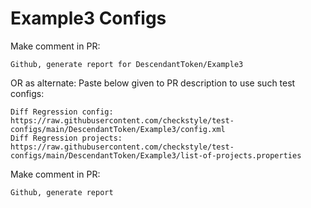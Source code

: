 # Example3 Configs
Make comment in PR:
```
Github, generate report for DescendantToken/Example3
```
OR as alternate:
Paste below given to PR description to use such test configs:
```
Diff Regression config: https://raw.githubusercontent.com/checkstyle/test-configs/main/DescendantToken/Example3/config.xml
Diff Regression projects: https://raw.githubusercontent.com/checkstyle/test-configs/main/DescendantToken/Example3/list-of-projects.properties
```
Make comment in PR:
```
Github, generate report
```
